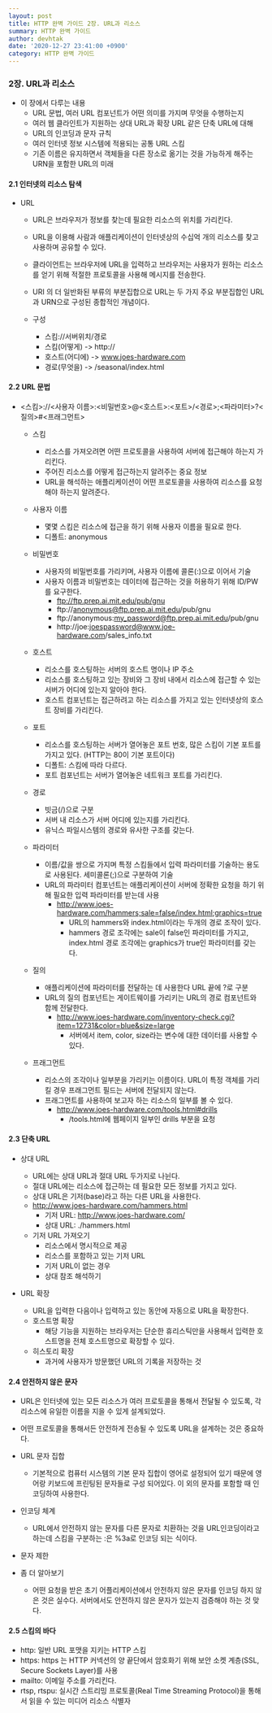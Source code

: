 ```yaml
---
layout: post
title: HTTP 완벽 가이드 2장. URL과 리소스 
summary: HTTP 완벽 가이드
author: devhtak
date: '2020-12-27 23:41:00 +0900'
category: HTTP 완벽 가이드
---
```


### 2장. URL과 리소스

- 이 장에서 다루는 내용
  - URL 문법, 여러 URL 컴포넌트가 어떤 의미를 가지며 무엇을 수행하는지
  - 여러 웹 클라인트가 지원하는 상대 URL과 확장 URL 같은 단축 URL에 대해
  - URL의 인코딩과 문자 규칙
  - 여러 인터넷 정보 시스템에 적용되는 공통 URL 스킴
  - 기존 이름은 유지하면서 객체들을 다른 장소로 옮기는 것을 가능하게 해주는 URN을 포함한 URL의 미래
  
#### 2.1 인터넷의 리소스 탐색

- URL
  - URL은 브라우저가 정보를 찾는데 필요한 리소스의 위치를 가리킨다.
  - URL을 이용해 사람과 애플리케이션이 인터넷상의 수십억 개의 리소스를 찾고 사용하며 공유할 수 있다.
  - 클라이언트는 브라우저에 URL을 입력하고 브라우저는 사용자가 원하는 리소스를 얻기 위해 적절한 프로토콜을 사용해 메시지를 전송한다.
  - URI 의 더 일반화된 부류의 부분집합으로 URL는 두 가지 주요 부분집합인 URL과 URN으로 구성된 종합적인 개념이다.
  
  - 구성
    - 스킴://서버위치/경로
    - 스킴(어떻게) -> http://
    - 호스트(어디에) -> www.joes-hardware.com
    - 경로(무엇을) -> /seasonal/index.html
    
#### 2.2 URL 문법

- <스킴>://<사용자 이름>:<비밀번호>@<호스트>:<포트>/<경로>;<파라미터>?<질의>#<프래그먼트>
  - 스킴
    - 리소스를 가져오려면 어떤 프로토콜을 사용하여 서버에 접근해야 하는지 가리킨다.
    - 주어진 리소스를 어떻게 접근하는지 알려주는 중요 정보
    - URL을 해석하는 애플리케이션이 어떤 프로토콜을 사용하여 리소스를 요청해야 하는지 알려준다.
    
  - 사용자 이름
    - 몇몇 스킴은 리소스에 접근을 하기 위해 사용자 이름을 필요로 한다.
    - 디폴트: anonymous
    
  - 비밀번호
    - 사용자의 비밀번호를 가리키며, 사용자 이름에 콜론(:)으로 이어서 기술
    - 사용자 이름과 비밀번호는 데이터에 접근하는 것을 허용하기 위해 ID/PW를 요구한다.
      - ftp://ftp.prep.ai.mit.edu/pub/gnu
      - ftp://anonymous@ftp.prep.ai.mit.edu/pub/gnu
      - ftp://anonymous:my_password@ftp.prep.ai.mit.edu/pub/gnu
      - http://joe:joespassword@www.joe-hardware.com/sales_info.txt
    
  - 호스트
    - 리소스를 호스팅하는 서버의 호스트 명이나 IP 주소
    - 리소스를 호스팅하고 있는 장비와 그 장비 내에서 리소스에 접근할 수 있는 서버가 어디에 있는지 알아야 한다.
    - 호스트 컴포넌트는 접근하려고 하는 리소스를 가지고 있는 인터넷상의 호스트 장비를 가리킨다.
    
  - 포트
    - 리소스를 호스팅하는 서버가 열어놓은 포트 번호, 많은 스킴이 기본 포트를 가지고 있다. (HTTP는 80이 기본 포트이다)
    - 디폴트: 스킴에 따라 다르다.
    - 포트 컴포넌트는 서버가 열어놓은 네트워크 포트를 가리킨다.
    
  - 경로
    - 빗금(/)으로 구분
    - 서버 내 리소스가 서버 어디에 있는지를 가리킨다.
    - 유닉스 파일시스템의 경로와 유사한 구조를 갖는다.
    
  - 파라미터
    - 이름/값을 쌍으로 가지며 특정 스킴들에서 입력 파라미터를 기술하는 용도로 사용된다. 세미콜론(;)으로 구분하여 기술
    - URL의 파라미터 컴포넌트는 애플리케이션이 서버에 정확한 요청을 하기 위해 필요한 입력 파라미터를 받는데 사용
      - http://www.joes-hardware.com/hammers;sale=false/index.html;graphics=true
        - URL의 hammers와 index.html이라는 두개의 경로 조작이 있다.
        - hammers 경로 조각에는 sale이 false인 파라미터를 가지고, index.html 경로 조각에는 graphics가 true인 파라미터를 갖는다.
        
  - 질의
    - 애플리케이션에 파라미터를 전달하는 데 사용한다 URL 끝에 ?로 구분
    - URL의 질의 컴포넌트는 게이트웨이를 가리키는 URL의 경로 컴포넌트와 함께 전달한다.
      - http://www.joes-hardware.com/inventory-check.cgi?item=12731&color=blue&size=large
        - 서버에서 item, color, size라는 변수에 대한 데이터를 사용할 수 있다.
    
  - 프래그먼트
    - 리소스의 조각이나 일부분을 가리키는 이름이다. URL이 특정 객체를 가리킬 경우 프래그먼트 필드는 서버에 전달되지 않는다.
    - 프래그먼트를 사용하여 보고자 하는 리소스의 일부를 볼 수 있다.
      - http://www.joes-hardware.com/tools.html#drills
        - /tools.html에 웹페이지 일부인 drills 부분을 요청
   
#### 2.3 단축 URL

- 상대 URL
  - URL에는 상대 URL과 절대 URL 두가지로 나뉜다.
  - 절대 URL에는 리소스에 접근하는 데 필요한 모든 정보를 가지고 있다.
  - 상대 URL은 기저(base)라고 하는 다른 URL을 사용한다.
  - http://www.joes-hardware.com/hammers.html
    - 기저 URL: http://www.joes-hardware.com/
    - 상대 URL: ./hammers.html
  - 기저 URL 가져오기
    - 리소스에서 명시적으로 제공
    - 리소스를 포함하고 있는 기저 URL
    - 기저 URL이 없는 경우
    - 상대 참조 해석하기
    
- URL 확장
  - URL을 입력한 다음이나 입력하고 있는 동안에 자동으로 URL을 확장한다.
  - 호스트명 확장
    - 해당 기능을 지원하는 브라우저는 단순한 휴리스틱만을 사용해서 입력한 호스트명을 전체 호스트명으로 확장할 수 있다.
  - 히스토리 확장
    - 과거에 사용자가 방문했던 URL의 기록을 저장하는 것
    
#### 2.4 안전하지 않은 문자

- URL은 인터넷에 있는 모든 리소스가 여러 프로토콜을 통해서 전달될 수 있도록, 각 리소스에 유일한 이름을 지을 수 있게 설계되었다.
- 어떤 프로토콜을 통해서든 안전하게 전송될 수 있도록 URL을 설계하는 것은 중요하다.

- URL 문자 집합
  - 기본적으로 컴퓨터 시스템의 기본 문자 집합이 영어로 설정되어 있기 때문에 영어랑 키보드에 프린팅된 문자들로 구성 되어있다. 이 외의 문자를 포함할 때 인코딩하여 사용한다.

- 인코딩 체계
  - URL에서 안전하지 않는 문자를 다른 문자로 치환하는 것을 URL인코딩이라고 하는데 스킴을 구분하는 :은 %3a로 인코딩 되는 식이다.

- 문자 제한

- 좀 더 알아보기
  - 어떤 요청을 받은 초기 어플리케이션에서 안전하지 않은 문자를 인코딩 하지 않은 것은 실수다. 서버에서도 안전하지 않은 문자가 있는지 검증해야 하는 것 맞다.
    
#### 2.5 스킴의 바다

- http: 일반 URL 포맷을 지키는 HTTP 스킴
- https: https 는 HTTP 커넥션의 양 끝단에서 암호화기 위해 보안 소켓 계층(SSL, Secure Sockets Layer)를 사용
- mailto: 이메일 주소를 가리킨다.
- rtsp, rtspu: 실시간 스트리밍 프로토콜(Real Time Streaming Protocol)을 통해서 읽을 수 있는 미디어 리소스 식별자
